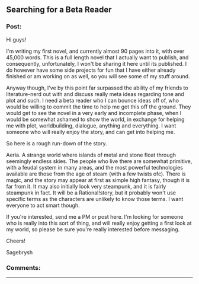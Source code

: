 ## Searching for a Beta Reader

### Post:

Hi guys!

I'm writing my first novel, and currently almost 90 pages into it, with over 45,000 words. This is a full length novel that I actually want to publish, and consequently, unfortunately, I won't be sharing it here until its published. I do however have some side projects for fun that I have either already finished or am working on as well, so you will see some of my stuff around. 

Anyway though, I've by this point far surpassed the ability of my friends to literature-nerd out with and discuss really meta ideas regarding tone and plot and such. I need a beta reader who I can bounce ideas off of, who would be willing to commit the time to help me get this off the ground. They would get to see the novel in a very early and incomplete phase, when I would be somewhat ashamed to show the world, in exchange for helping me with plot, worldbuilding, dialogue, anything and everything. I want someone who will really enjoy the story, and can get into helping me. 

So here is a rough run-down of the story.

Aeria. A strange world where islands of metal and stone float through seemingly endless skies. The people who live there are somewhat primitive, with a feudal system in many areas, and the most powerful technologies available are those from the age of steam (with a few twists ofc). There is magic, and the story may appear at first as simple high fantasy, though it is far from it. It may also initially look very steampunk, and it is fairly steampunk in fact. It will be a Rational!story, but it probably won't use specific terms as the characters are unlikely to know those terms. I want everyone to act smart though. 

If you're interested, send me a PM or post here. I'm looking for someone who is really into this sort of thing, and will really enjoy getting a first look at my world, so please be sure you're really interested before messaging. 

Cheers!

Sagebrysh

### Comments:

---


